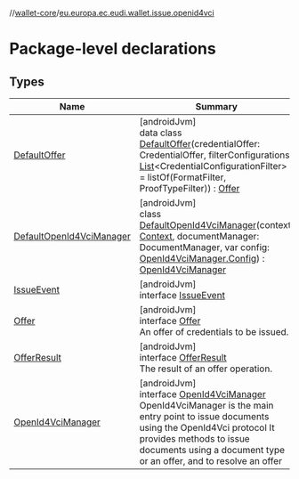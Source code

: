 //[wallet-core](../../index.md)/[eu.europa.ec.eudi.wallet.issue.openid4vci](index.md)

# Package-level declarations

## Types

| Name | Summary |
|---|---|
| [DefaultOffer](-default-offer/index.md) | [androidJvm]<br>data class [DefaultOffer](-default-offer/index.md)(credentialOffer: CredentialOffer, filterConfigurations: [List](https://kotlinlang.org/api/latest/jvm/stdlib/kotlin.collections/-list/index.html)&lt;CredentialConfigurationFilter&gt; = listOf(FormatFilter, ProofTypeFilter)) : [Offer](-offer/index.md) |
| [DefaultOpenId4VciManager](-default-open-id4-vci-manager/index.md) | [androidJvm]<br>class [DefaultOpenId4VciManager](-default-open-id4-vci-manager/index.md)(context: [Context](https://developer.android.com/reference/kotlin/android/content/Context.html), documentManager: DocumentManager, var config: [OpenId4VciManager.Config](-open-id4-vci-manager/-config/index.md)) : [OpenId4VciManager](-open-id4-vci-manager/index.md) |
| [IssueEvent](-issue-event/index.md) | [androidJvm]<br>interface [IssueEvent](-issue-event/index.md) |
| [Offer](-offer/index.md) | [androidJvm]<br>interface [Offer](-offer/index.md)<br>An offer of credentials to be issued. |
| [OfferResult](-offer-result/index.md) | [androidJvm]<br>interface [OfferResult](-offer-result/index.md)<br>The result of an offer operation. |
| [OpenId4VciManager](-open-id4-vci-manager/index.md) | [androidJvm]<br>interface [OpenId4VciManager](-open-id4-vci-manager/index.md)<br>OpenId4VciManager is the main entry point to issue documents using the OpenId4Vci protocol It provides methods to issue documents using a document type or an offer, and to resolve an offer |
